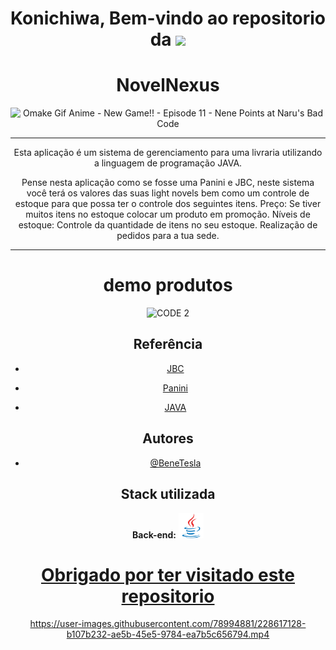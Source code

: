 <div align="center">

# Konichiwa, Bem-vindo ao repositorio da <img src="https://raw.githubusercontent.com/iampavangandhi/iampavangandhi/master/gifs/Hi.gif" width="30px">
 
 # NovelNexus


<div align="center">

![Omake Gif Anime - New Game!! - Episode 11 - Nene Points at Naru's Bad Code](https://user-images.githubusercontent.com/78994881/228387237-3d1de50f-8a4b-4e0d-9c79-0a65de6de6ba.gif)

</div>

****

Esta  aplicação é um sistema de gerenciamento para uma livraria utilizando a linguagem de programação JAVA.

Pense nesta aplicação como se fosse uma Panini e JBC, neste sistema você terá os valores das suas light novels bem como um controle de estoque para que possa ter o controle dos seguintes itens.
Preço: Se tiver muitos itens no estoque colocar um produto em promoção.
Níveis de estoque: Controle da quantidade de itens no seu estoque.
Realização de pedidos para a tua sede.

*****

 # demo produtos 
 
 ![CODE 2](https://user-images.githubusercontent.com/78994881/229929721-52ce67bf-1168-4117-a235-1eb6952c6e5a.png)



## Referência

- [JBC](https://editorajbc.com.br/)

- [Panini](https://panini.com.br/)

- [JAVA](https://docs.oracle.com/en/java/)
 


## Autores

-  [@BeneTesla](https://github.com/benetesla)

## Stack utilizada


**Back-end:** <a href="https://www.java.com" target="_blank" rel="noreferrer"> <img src="https://raw.githubusercontent.com/devicons/devicon/master/icons/java/java-original.svg" alt="java" width="40" height="40"/> 


# Obrigado por ter visitado este repositorio

<div align="center">

https://user-images.githubusercontent.com/78994881/228617128-b107b232-ae5b-45e5-9784-ea7b5c656794.mp4


</div>

